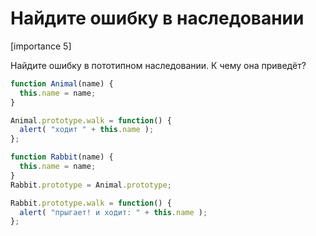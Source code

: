 # Найдите ошибку в наследовании

[importance 5]

Найдите ошибку в пототипном наследовании. К чему она приведёт?

```js
function Animal(name) {
  this.name = name;
}

Animal.prototype.walk = function() {
  alert( "ходит " + this.name );
};

function Rabbit(name) {
  this.name = name;
}
Rabbit.prototype = Animal.prototype;

Rabbit.prototype.walk = function() {
  alert( "прыгает! и ходит: " + this.name );
};
```

